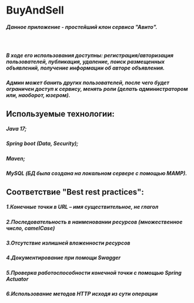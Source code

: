 <!DOCTYPE html>
<h1>BuyAndSell</h1>

<h5>Данное приложение - простейший клон сервиса "Авито".</h5><br> 
<h5>В ходе его использования доступны: регистрация/авторизация пользователей, публикация, удаление, поиск размещенных объявлений, получение информации об авторе объявления.</h5> 
<h5>Админ может банить других пользователей, после чего будет ограничен доступ к сервису, менять роли (делать администратором или, наоборот, юзером).</h5>

<h2>Используемые технологии:</h2>
<h5>Java 17;</h5>
<h5>Spring boot (Data, Security);</h5>
<h5>Maven;</h5>
<h5>MySQL (БД была создана на локальном сервере с помощью MAMP).</h5>

<h2>Соответствие "Best rest practices":</h2>
<h5> 1.Конечные точки в URL – имя существительное, не глагол</h5>
<h5> 2.Последовательность в наименовании ресурсов (множественное число, camelCase)</h5>
<h5> 3.Отсутствие излишней вложенности ресурсов</h5>
<h5> 4.Документирование при помощи Swagger</h5>
<h5> 5.Проверка работоспособности конечной точки c помощью Spring Actuator</h5>
<h5> 6.Использование методов HTTP исходя из сути операции</h5>
